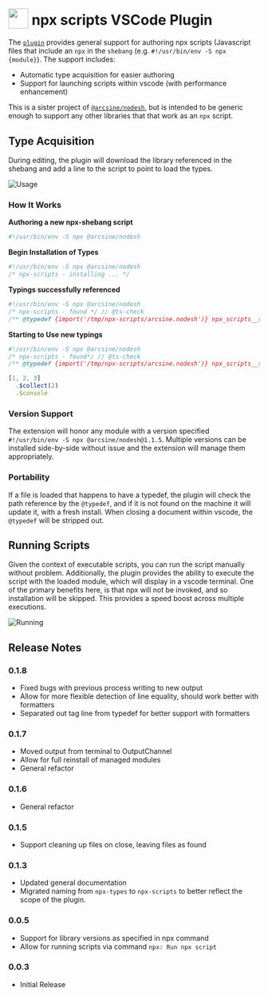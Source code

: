 <h1>
  <sub><img src="https://github.com/arciisine/vscode-npx-scripts/raw/master/images/logo.png" height="40"></sub>
  npx scripts VSCode Plugin
</h1>

The [`plugin`](https://marketplace.visualstudio.com/items?itemName=arcsine.npx-scripts) provides general support for authoring npx scripts (Javascript files that include an `npx` in the `shebang` (e.g. `#!/usr/bin/env -S npx {module}`). The support includes:
* Automatic type acquisition for easier authoring
* Support for launching scripts within vscode (with performance enhancement)

This is a sister project of [`@arcsine/nodesh`](https://github.com/arciisine/nodesh), but is intended to be generic enough to support any other libraries that that work as an `npx` script.

## Type Acquisition

During editing, the plugin will download the library referenced in the shebang and add a line to the script to point to load the types. 

![Usage](https://github.com/arciisine/vscode-npx-scripts/raw/master/images/usage.gif)

### How It Works

**Authoring a new npx-shebang script**
```javascript
#!/usr/bin/env -S npx @arcsine/nodesh
```

**Begin Installation of Types**
```javascript
#!/usr/bin/env -S npx @arcsine/nodesh
/* npx-scripts - installing ... */
```

**Typings successfully referenced**
```javascript
#!/usr/bin/env -S npx @arcsine/nodesh
/* npx-scripts - found */ // @ts-check
/** @typedef {import('/tmp/npx-scripts/arcsine.nodesh')} npx_scripts__simple_ */ 
```

**Starting to Use new typings**
```javascript
#!/usr/bin/env -S npx @arcsine/nodesh
/* npx-scripts - found*/ // @ts-check 
/** @typedef {import('/tmp/npx-scripts/arcsine.nodesh')} npx_scripts__simple_ */

[1, 2, 3]
  .$collect(2)
  .$console

```

### Version Support
The extension will honor any module with a version specified `#!/usr/bin/env -S npx @arcsine/nodesh@1.1.5`.  Multiple versions can be installed side-by-side without issue and the extension will manage them appropriately.

### Portability
If a file is loaded that happens to have a typedef, the plugin will check the path reference by the `@typedef`, and if it is not found on the machine it will update it, with a fresh install. When closing a document within vscode, the `@typedef` will be stripped out.

## Running Scripts
Given the context of executable scripts, you can run the script manually without problem. Additionally, the plugin provides the ability to execute the script with the loaded module, which will display in a vscode terminal.  One of the primary benefits here, is that npx will not be invoked, and so installation will be skipped.  This provides a speed boost across multiple executions.

![Running](https://github.com/arciisine/vscode-npx-scripts/raw/master/images/run.gif)

## Release Notes

### 0.1.8
* Fixed bugs with previous process writing to new output
* Allow for more flexible detection of line equality, should work better with formatters
* Separated out tag line from typedef for better support with formatters

### 0.1.7
* Moved output from terminal to OutputChannel
* Allow for full reinstall of managed modules
* General refactor

### 0.1.6
* General refactor

### 0.1.5
* Support cleaning up files on close, leaving files as found

### 0.1.3
* Updated general documentation
* Migrated naming from `npx-types` to `npx-scripts` to better reflect the scope of the plugin.

### 0.0.5
* Support for library versions as specified in npx command
* Allow for running scripts via command `npx: Run npx script`

### 0.0.3

* Initial Release

